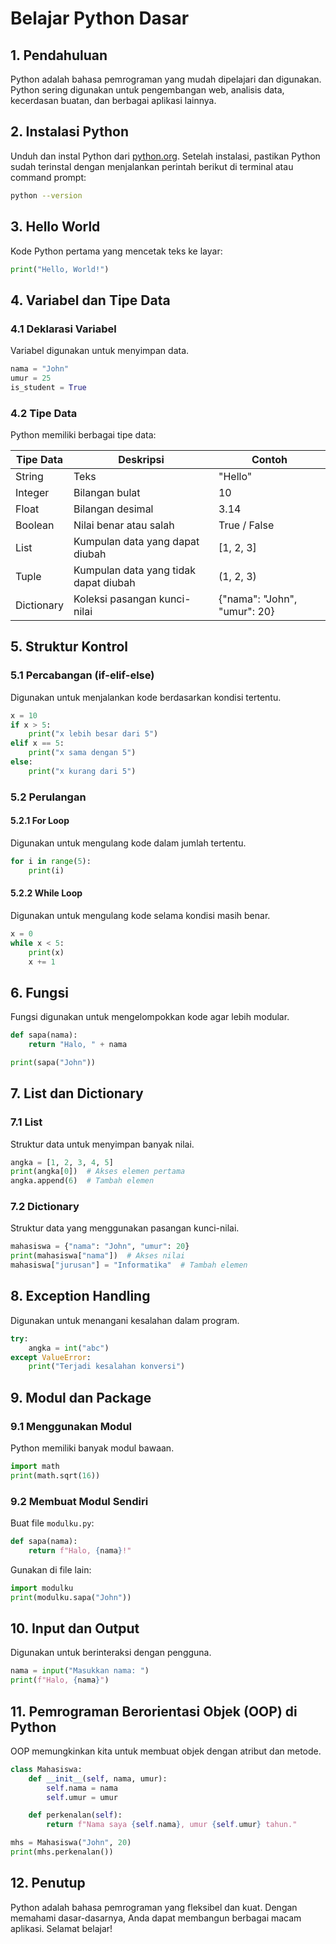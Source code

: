 # Belajar Python Dasar

## 1. Pendahuluan
Python adalah bahasa pemrograman yang mudah dipelajari dan digunakan. Python sering digunakan untuk pengembangan web, analisis data, kecerdasan buatan, dan berbagai aplikasi lainnya.

## 2. Instalasi Python
Unduh dan instal Python dari [python.org](https://www.python.org/downloads/). Setelah instalasi, pastikan Python sudah terinstal dengan menjalankan perintah berikut di terminal atau command prompt:

```sh
python --version
```

## 3. Hello World
Kode Python pertama yang mencetak teks ke layar:

```python
print("Hello, World!")
```

## 4. Variabel dan Tipe Data
### 4.1 Deklarasi Variabel
Variabel digunakan untuk menyimpan data.
```python
nama = "John"
umur = 25
is_student = True
```

### 4.2 Tipe Data
Python memiliki berbagai tipe data:

| Tipe Data  | Deskripsi | Contoh        |
|------------|-----------|--------------|
| String     | Teks | "Hello" |
| Integer    | Bilangan bulat | 10 |
| Float      | Bilangan desimal | 3.14 |
| Boolean    | Nilai benar atau salah | True / False |
| List       | Kumpulan data yang dapat diubah | [1, 2, 3] |
| Tuple      | Kumpulan data yang tidak dapat diubah | (1, 2, 3) |
| Dictionary | Koleksi pasangan kunci-nilai | {"nama": "John", "umur": 20} |

## 5. Struktur Kontrol
### 5.1 Percabangan (if-elif-else)
Digunakan untuk menjalankan kode berdasarkan kondisi tertentu.
```python
x = 10
if x > 5:
    print("x lebih besar dari 5")
elif x == 5:
    print("x sama dengan 5")
else:
    print("x kurang dari 5")
```

### 5.2 Perulangan
#### 5.2.1 For Loop
Digunakan untuk mengulang kode dalam jumlah tertentu.
```python
for i in range(5):
    print(i)
```

#### 5.2.2 While Loop
Digunakan untuk mengulang kode selama kondisi masih benar.
```python
x = 0
while x < 5:
    print(x)
    x += 1
```

## 6. Fungsi
Fungsi digunakan untuk mengelompokkan kode agar lebih modular.
```python
def sapa(nama):
    return "Halo, " + nama

print(sapa("John"))
```

## 7. List dan Dictionary
### 7.1 List
Struktur data untuk menyimpan banyak nilai.
```python
angka = [1, 2, 3, 4, 5]
print(angka[0])  # Akses elemen pertama
angka.append(6)  # Tambah elemen
```

### 7.2 Dictionary
Struktur data yang menggunakan pasangan kunci-nilai.
```python
mahasiswa = {"nama": "John", "umur": 20}
print(mahasiswa["nama"])  # Akses nilai
mahasiswa["jurusan"] = "Informatika"  # Tambah elemen
```

## 8. Exception Handling
Digunakan untuk menangani kesalahan dalam program.
```python
try:
    angka = int("abc")
except ValueError:
    print("Terjadi kesalahan konversi")
```

## 9. Modul dan Package
### 9.1 Menggunakan Modul
Python memiliki banyak modul bawaan.
```python
import math
print(math.sqrt(16))
```

### 9.2 Membuat Modul Sendiri
Buat file `modulku.py`:
```python
def sapa(nama):
    return f"Halo, {nama}!"
```
Gunakan di file lain:
```python
import modulku
print(modulku.sapa("John"))
```

## 10. Input dan Output
Digunakan untuk berinteraksi dengan pengguna.
```python
nama = input("Masukkan nama: ")
print(f"Halo, {nama}")
```

## 11. Pemrograman Berorientasi Objek (OOP) di Python
OOP memungkinkan kita untuk membuat objek dengan atribut dan metode.
```python
class Mahasiswa:
    def __init__(self, nama, umur):
        self.nama = nama
        self.umur = umur

    def perkenalan(self):
        return f"Nama saya {self.nama}, umur {self.umur} tahun."

mhs = Mahasiswa("John", 20)
print(mhs.perkenalan())
```

## 12. Penutup
Python adalah bahasa pemrograman yang fleksibel dan kuat. Dengan memahami dasar-dasarnya, Anda dapat membangun berbagai macam aplikasi. Selamat belajar!
